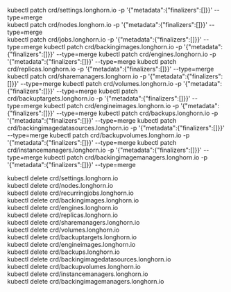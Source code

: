 
kubectl patch crd/settings.longhorn.io -p '{"metadata":{"finalizers":[]}}' --type=merge  
kubectl patch crd/nodes.longhorn.io -p '{"metadata":{"finalizers":[]}}' --type=merge  
kubectl patch crd/jobs.longhorn.io -p '{"metadata":{"finalizers":[]}}' --type=merge
kubectl patch crd/backingimages.longhorn.io -p '{"metadata":{"finalizers":[]}}' --type=merge
kubectl patch crd/engines.longhorn.io -p '{"metadata":{"finalizers":[]}}' --type=merge
kubectl patch crd/replicas.longhorn.io  -p '{"metadata":{"finalizers":[]}}' --type=merge
kubectl patch crd/sharemanagers.longhorn.io -p '{"metadata":{"finalizers":[]}}' --type=merge
kubectl patch crd/volumes.longhorn.io -p '{"metadata":{"finalizers":[]}}' --type=merge
kubectl patch crd/backuptargets.longhorn.io -p '{"metadata":{"finalizers":[]}}' --type=merge
kubectl patch crd/engineimages.longhorn.io  -p '{"metadata":{"finalizers":[]}}' --type=merge
kubectl patch crd/backups.longhorn.io  -p '{"metadata":{"finalizers":[]}}' --type=merge
kubectl patch crd/backingimagedatasources.longhorn.io  -p '{"metadata":{"finalizers":[]}}' --type=merge
kubectl patch crd/backupvolumes.longhorn.io -p '{"metadata":{"finalizers":[]}}' --type=merge
kubectl patch crd/instancemanagers.longhorn.io  -p '{"metadata":{"finalizers":[]}}' --type=merge
kubectl patch crd/backingimagemanagers.longhorn.io  -p '{"metadata":{"finalizers":[]}}' --type=merge

kubectl delete crd/settings.longhorn.io                   
kubectl delete crd/nodes.longhorn.io                                  
kubectl delete crd/recurringjobs.longhorn.io                            
kubectl delete crd/backingimages.longhorn.io                            
kubectl delete crd/engines.longhorn.io                                  
kubectl delete crd/replicas.longhorn.io                                 
kubectl delete crd/sharemanagers.longhorn.io                            
kubectl delete crd/volumes.longhorn.io                                  
kubectl delete crd/backuptargets.longhorn.io                             
kubectl delete crd/engineimages.longhorn.io                          
kubectl delete crd/backups.longhorn.io                                
kubectl delete crd/backingimagedatasources.longhorn.io                 
kubectl delete crd/backupvolumes.longhorn.io                           
kubectl delete crd/instancemanagers.longhorn.io                        
kubectl delete crd/backingimagemanagers.longhorn.io 